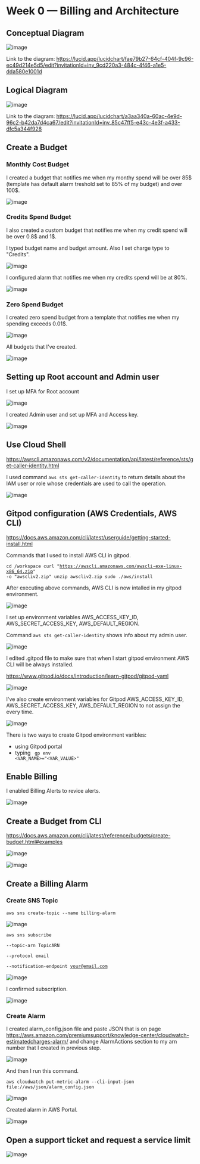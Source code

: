 # Week 0 — Billing and Architecture

## Conceptual Diagram

![image](https://user-images.githubusercontent.com/96197101/219812850-a0025123-3fcc-4fbb-8591-33e1d5280c1b.png)

Link to the diagram: https://lucid.app/lucidchart/fae79b27-64cf-404f-9c96-ec49d214e5d5/edit?invitationId=inv_9cd220a3-484c-4f46-a1e5-dda580e1001d

## Logical Diagram

![image](https://user-images.githubusercontent.com/96197101/219813239-d4b6d833-ada2-4f24-ac80-3e09f59f46f6.png)

Link to the diagram: https://lucid.app/lucidchart/a3aa340a-60ac-4e9d-96c2-b42da7d4ca67/edit?invitationId=inv_85c47ff5-e43c-4e3f-a433-dfc5a344f928

## Create a Budget

### Monthly Cost Budget 

I created a budget that notifies me when my monthy spend will be over 85$ (template has default alarm treshold set to 85% of my budget) and over 100$. 

![image](https://user-images.githubusercontent.com/96197101/219852691-a4239606-7afd-47ee-aec9-9b0f2332c68a.png)

### Credits Spend Budget

I also created a custom budget that notifies me when my credit spend will be over 0.8$ and 1$.

I typed budget name and budget amount. Also I set charge type to "Credits".

![image](https://user-images.githubusercontent.com/96197101/219853007-b19d4018-c94d-40a1-8cbd-ab65123d65fd.png)

I configured alarm that notifies me when my credits spend will be at 80%.

![image](https://user-images.githubusercontent.com/96197101/219853078-6ddb9b51-b8f6-4f80-9aed-50f06cbfe002.png)


### Zero Spend Budget

I created zero spend budget from a template that notifies me when my spending exceeds 0.01$.

![image](https://user-images.githubusercontent.com/96197101/219853776-002a1e37-9720-4cc2-8234-1f5b13bf36d9.png)


All budgets that I've created.

![image](https://user-images.githubusercontent.com/96197101/219853880-8f1113f9-cab7-46a6-b14c-25e310081942.png)

## Setting up Root account and Admin user

I set up MFA for Root account

![image](https://user-images.githubusercontent.com/96197101/219855018-9ca8a4ca-15b0-4099-b8b8-7261a7b48ad5.png)

I created Admin user and set up MFA and Access key.

![image](https://user-images.githubusercontent.com/96197101/219856443-5e4db848-e470-4b4d-896f-be53576d1690.png)


## Use Cloud Shell

https://awscli.amazonaws.com/v2/documentation/api/latest/reference/sts/get-caller-identity.html

I used command <code>aws sts get-caller-identity</code> to return details about the IAM user or role whose credentials are used to call the operation. 

![image](https://user-images.githubusercontent.com/96197101/219856557-2805bfc6-0fc0-4b6e-bc9d-39e91b24aaa9.png)


## Gitpod configuration (AWS Credentials, AWS CLI)

https://docs.aws.amazon.com/cli/latest/userguide/getting-started-install.html

Commands that I used to install AWS CLI in gitpod.

<code>cd /workspace
  curl "https://awscli.amazonaws.com/awscli-exe-linux-x86_64.zip" -o "awscliv2.zip"
  unzip awscliv2.zip
  sudo ./aws/install
</code>


After executing above commands, AWS CLI is now intalled in my gitpod environment.

![image](https://user-images.githubusercontent.com/96197101/219857307-ad015e4f-1565-4fc0-80f2-94bd63563a12.png)

I set up environment variables AWS_ACCESS_KEY_ID, AWS_SECRET_ACCESS_KEY, AWS_DEFAULT_REGION. 

Command <code>aws sts get-caller-identity</code> shows info about my admin user.

![image](https://user-images.githubusercontent.com/96197101/219857638-7d0fb529-7f12-42e9-807f-83397329f410.png)

I edited .gitpod file to make sure that when I start gitpod environment AWS CLI will be always installed. 

https://www.gitpod.io/docs/introduction/learn-gitpod/gitpod-yaml

![image](https://user-images.githubusercontent.com/96197101/219858134-9b3c37e2-0b95-4bf8-ab18-a6f365aa57b7.png)

I've also create environment variables for Gitpod AWS_ACCESS_KEY_ID, AWS_SECRET_ACCESS_KEY, AWS_DEFAULT_REGION to not assign the every time.

![image](https://user-images.githubusercontent.com/96197101/219863852-b03c0ffb-eaf5-4b08-ae99-4126316005ab.png)

There is two ways to create Gitpod environment varibles: 
  - using Gitpod portal
  - typing <code> gp env <VAR_NAME>="<VAR_VALUE>"</code>

  
 ## Enable Billing
  
  I enabled Billing Alerts to revice alerts.
  
  ![image](https://user-images.githubusercontent.com/96197101/219864585-003044b9-3061-46f6-8b0d-5842ae4b8f54.png)

 ## Create a Budget from CLI
  
  https://docs.aws.amazon.com/cli/latest/reference/budgets/create-budget.html#examples
  
  ![image](https://user-images.githubusercontent.com/96197101/219865265-fd1c646f-4f1a-4c54-ae45-b0b5d130304e.png)

  ![image](https://user-images.githubusercontent.com/96197101/219865302-62f17aad-1eef-4e6d-a38d-a32e6e868be9.png)

 ## Create a Billing Alarm
  
 ### Create SNS Topic
  
  <code>aws sns create-topic --name billing-alarm</code>
  
  ![image](https://user-images.githubusercontent.com/96197101/219865471-19d1600b-7897-44d3-b163-8c6aca056e6d.png)

  <code>aws sns subscribe \
    --topic-arn TopicARN \
    --protocol email \
    --notification-endpoint your@email.com</code>
  
  ![image](https://user-images.githubusercontent.com/96197101/219865500-c18c5ee6-b01d-4441-86f3-84fdab33a8ea.png)
  
  I confirmed subscription.
  
  ![image](https://user-images.githubusercontent.com/96197101/219865562-c50c2c29-1782-4c9d-9d96-acfdc2a09e26.png)
  
  ### Create Alarm
  
  I created alarm_config.json file and paste JSON that is on page https://aws.amazon.com/premiumsupport/knowledge-center/cloudwatch-estimatedcharges-alarm/ and change AlarmActions section to my arn number that I created in previous step. 
  
  ![image](https://user-images.githubusercontent.com/96197101/219865849-87e62f3c-6432-4ff6-9c82-2eae02eec519.png)

  And then I run this command.
  
  <code>aws cloudwatch put-metric-alarm --cli-input-json file://aws/json/alarm_config.json</code>
  
  ![image](https://user-images.githubusercontent.com/96197101/219866006-4788a286-3fac-4049-ae04-706c3ca7b11b.png)
  
 Created alarm in AWS Portal.
  
  ![image](https://user-images.githubusercontent.com/96197101/219866062-bcbf6514-f027-4c4f-b5e8-b2e2071bc627.png)

## Open a support ticket and request a service limit
  
  ![image](https://user-images.githubusercontent.com/96197101/219879084-b336f413-051e-4ac4-b0ac-5edc1e81c763.png)

  
  

